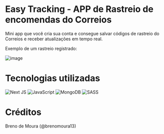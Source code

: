 # Easy Tracking - APP de Rastreio de encomendas do Correios

Mini app que você cria sua conta e consegue salvar códigos de rastreio do Correios e receber atualizações em tempo real.

Exemplo de um rastreio registrado:

![image](https://user-images.githubusercontent.com/59323654/185259816-f7134913-b83b-43fd-ba4d-50ea0144eef3.png)

# Tecnologias utilizadas

![Next JS](https://img.shields.io/badge/Next-black?style=for-the-badge&logo=next.js&logoColor=white)
![JavaScript](https://img.shields.io/badge/javascript-%23323330.svg?style=for-the-badge&logo=javascript&logoColor=%23F7DF1E)
![MongoDB](https://img.shields.io/badge/MongoDB-%234ea94b.svg?style=for-the-badge&logo=mongodb&logoColor=white)
![SASS](https://img.shields.io/badge/SASS-hotpink.svg?style=for-the-badge&logo=SASS&logoColor=white)

# Créditos

Breno de Moura (@brenomoura13)
